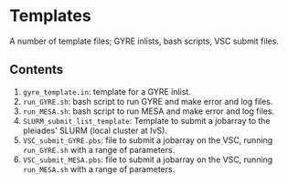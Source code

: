 # Templates
A number of template files; GYRE inlists, bash scripts, VSC submit files.

## Contents
1. `gyre_template.in`: template for a GYRE inlist.
2. `run_GYRE.sh`: bash script to run GYRE and make error and log files.
3. `run_MESA.sh`: bash script to run MESA and make error and log files.
4. `SLURM_submit_list_template`: Template to submit a jobarray to the pleiades' SLURM (local cluster at IvS).
5. `VSC_submit_GYRE.pbs`: file to submit a jobarray on the VSC, running `run_GYRE.sh` with a range of parameters.
6. `VSC_submit_MESA.pbs`: file to submit a jobarray on the VSC, running `run_MESA.sh` with a range of parameters.
